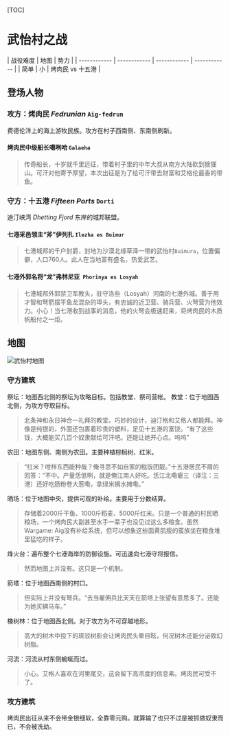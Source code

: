 [TOC]
# 武怡村之战
| 战役难度  |  地图  | 势力  |
| ------------ | ------------ | ------------ | ------------ |
| 简单 |  小  |  烤肉民 vs 十五港 |

## 登场人物

### 攻方：烤肉民 *Fedrunian* `Aig-fedrun`
费德伦洋上的海上游牧民族。攻方在村子西南侧、东南侧刷新。

#### 烤肉民中级船长噶咧哈 `Galaeha`
>传奇船长，十岁就千里远征，带着村子里的中年大叔从南方大陆砍到猞狸山。可汗对他寄予厚望，本次出征是为了给可汗带去财富和艾格伦最香的带鱼。

### 守方：十五港 *Fifteen Ports* `Dorti`
迪汀峡湾 *Dhetting Fjord* 东岸的城邦联盟。

#### 七港采邑领主“斧”伊列扎 `Ilezha es Buimur`
>七港城邦的千户封爵，封地为沙漠北缘草泽一带的武怡村`Buimura`，位置偏僻，人口760人。此人在当地富有盛名，热爱武艺。

#### 七港外郭名将“龙”弗林尼亚` Phorinya es Losyah`
>七港城邦外郭禁卫军教头，驻守洛些（Losyah）河南的七港外城。善于用才智和弩箭摆平鱼龙混杂的埠头，有忠诚的近卫营、骑兵营、火弩营为他效力。小心！当七港收到战事的消息，他的火弩会极速赶来，将烤肉民的木质帆船付之一炬。

## 地图
![武怡村地图](Buimura.jpg "武怡村地图")

### 守方建筑
祭坛：地图西北侧的祭坛为攻略目标。包括教堂、祭司营帐。
教堂：位于地图西北侧，为攻方夺取目标。
> 北条神和永日神合一礼拜的教堂。巧妙的设计，迪汀格和艾格人都能拜。神像是纯银的，外面还包裹着珍贵的塑料，足见十五港的富饶。“有了这些钱，大概能买几百个奴隶献给可汗吧。还能让她开心点。呜呜”

农田：地图东侧、南侧为农田。主要种植棕榈树、红米。
> “红米？咁样东西能种哉？俺寻思不如自家的糍饭团靓。”十五港居民不屑的回答：“不中。产量恁低咧，就是俺江南人好吃。恁江北嘞瘪三（译注：三港）还好吃肠粉卷大葱嘞，拿绿米搁水摊嘞。”

晒场：位于地图中央，提供可观的补给。主要用于分数结算。
> 存储着2000斤干鱼、1000斤稻麦、5000斤红米。只是一个普通的村民晒粮场，一个烤肉民大副甚至水手一辈子也没见过这么多粮食。虽然Wargame: Aig没有补给系统，但可以想象这些面黄肌瘦的蛮族坐在粮食堆里猛吃的样子。

烽火台：遍布整个七港海岸的防御设施。可迅速向七港守将报信。
>然而地图上并没有。这只是一个机制。

箭塔：位于地图西南侧的村口。
>但实际上并没有弩兵。“去当雇佣兵比天天在箭塔上张望有意思多了。还能为她买辆马车。”

橡树林：位于地图西北侧。对于攻方为不可穿越地形。
>高大的树木中投下的斑驳树影会让烤肉民头晕目眩，何况树木还能分泌致幻树脂。

河流：河流从村东侧蜿蜒而过。
>小心。艾格人喜欢在河里尾交，这会留下高浓度的信息素。烤肉民可受不了。

### 攻方建筑
烤肉民出征从来不会带金银细软，全靠零元购。就算输了也只不过是被抓做奴隶而已，不会被洗劫。
